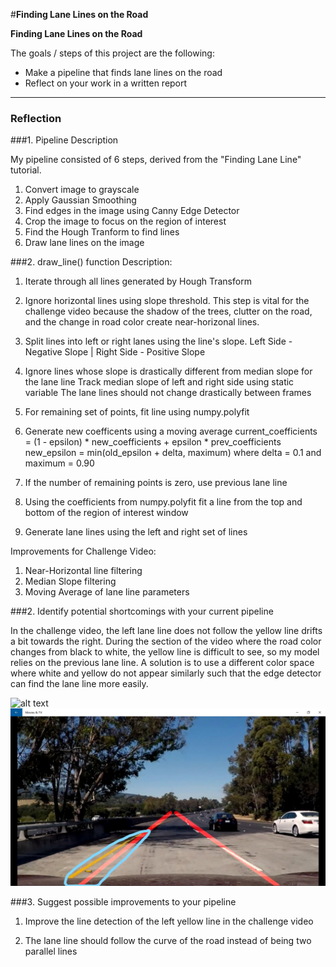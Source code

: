 #**Finding Lane Lines on the Road** 


**Finding Lane Lines on the Road**

The goals / steps of this project are the following:
* Make a pipeline that finds lane lines on the road
* Reflect on your work in a written report


[//]: # (Image References)

[challenge1_original]: ./challenge1_original.png "Original Image"
[challenge1_highlight]: ./challenge1_highlight.jpg "Left lane line drifts toward center"

---

### Reflection

###1. Pipeline Description

My pipeline consisted of 6 steps, derived from the "Finding Lane Line" tutorial.

1) Convert image to grayscale
2) Apply Gaussian Smoothing
3) Find edges in the image using Canny Edge Detector
4) Crop the image to focus on the region of interest
5) Find the Hough Tranform to find lines
6) Draw lane lines on the image

###2. draw_line() function Description:
1) Iterate through all lines generated by Hough Transform

2) Ignore horizontal lines using slope threshold.
This step is vital for the challenge video because the shadow of the trees, clutter on the road, and the change in road color create near-horizonal lines.

3) Split lines into left or right lanes using the line's slope.
Left Side - Negative Slope | Right Side - Positive Slope

4) Ignore lines whose slope is drastically different from median slope for the lane line
Track median slope of left and right side using static variable
The lane lines should not change drastically between frames

5) For remaining set of points, fit line using numpy.polyfit

6) Generate new coefficents using a moving average
current_coefficients = (1 - epsilon) * new_coefficients + epsilon * prev_coefficients 
new_epsilon = min(old_epsilon + delta, maximum) where delta = 0.1 and maximum = 0.90

7) If the number of remaining points is zero, use previous lane line

8) Using the coefficients from numpy.polyfit fit a line from the top and bottom of the region of interest window

9) Generate lane lines using the left and right set of lines

Improvements for Challenge Video:
1) Near-Horizontal line filtering
2) Median Slope filtering
3) Moving Average of lane line parameters

###2. Identify potential shortcomings with your current pipeline

In the challenge video, the left lane line does not follow the yellow line drifts a bit towards the right. During the section of the video where the road color changes from black to white, the yellow line is difficult to see, so my model relies on the previous lane line. A solution is to use a different color space where white and yellow do not appear similarly such that the edge detector can find the lane line more easily.

![alt text][challenge1_original]
![alt text][challenge1_highlight]

###3. Suggest possible improvements to your pipeline

1) Improve the line detection of the left yellow line in the challenge video

2) The lane line should follow the curve of the road instead of being two parallel lines

